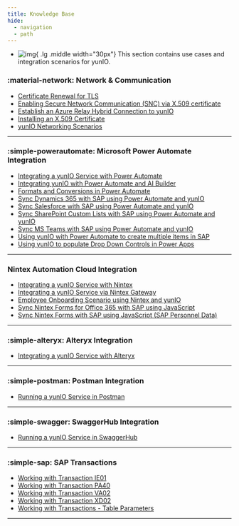 ```yaml
---
title: Knowledge Base
hide:
  - navigation
  - path
---
```


<div class="grid cards" markdown>

-   ![img](site:assets/images/logos/theo-thumbs.png){ .lg .middle width="30px"} This section contains use cases and integration scenarios for yunIO.

</div>

### :material-network: Network & Communication

<div class="mdx-columns" markdown>

- [Certificate Renewal for TLS](certificate-renewal.md)
- [Enabling Secure Network Communication (SNC) via X.509 certificate](enable-snc-using-pse-file.md)
- [Establish an Azure Relay Hybrid Connection to yunIO](establish-an-azure-relay-hybrid-connection.md)
- [Installing an X.509 Certificate](x509-certificate.md)
- [yunIO Networking Scenarios](networking.md)

</div>

---

### :simple-powerautomate: Microsoft Power Automate Integration

<div class="mdx-columns" markdown>

- [Integrating a yunIO Service with Power Automate](integrating-a-yunio-service-with-power-automate.md)
- [Integrating yunIO with Power Automate and AI Builder](integration-scenario-with-yunio-and-the-ai-builder.md)
- [Formats and Conversions in Power Automate](conversion-in-power-automate.md)
- [Sync Dynamics 365 with SAP using Power Automate and yunIO](dynamics-with-yunIO.md)
- [Sync Salesforce with SAP using Power Automate and yunIO](salesforce-power-automate-scenario.md)
- [Sync SharePoint Custom Lists with SAP using Power Automate and yunIO](sharepoint-purchase-requisition-with-yunIO.md)
- [Sync MS Teams with SAP using Power Automate and yunIO](teams-sick-leave-with-yunIO.md)
- [Using yunIO with Power Automate to create multiple items in SAP](yunio-power-automate-with-create-multiple-items.md)
- [Using yunIO to populate Drop Down Controls in Power Apps](populating-drop-down-controls-in-power-apps.md)

</div>

---

### Nintex Automation Cloud Integration

<div class="mdx-columns" markdown>

- [Integrating a yunIO Service with Nintex](integrating-a-yunio-service-with-nintex.md)
- [Integrating a yunIO Service via Nintex Gateway](integrating-yunio-via-nintex-gateway.md)
- [Employee Onboarding Scenario using Nintex and yunIO](personell-actions-with-nintex-and-yunio.md)
- [Sync Nintex Forms for Office 365 with SAP using JavaScript](sync-nintex-forms-for-office365.md)
- [Sync Nintex Forms with SAP using JavaScript (SAP Personnel Data)](sync-nintex-forms-for-personnel-actions-in-office365.md)

</div>

---

### :simple-alteryx: Alteryx Integration

<div class="mdx-columns" markdown>

- [Integrating a yunIO Service with Alteryx](integrating-a-yunio-service-with-alteryx.md)

</div>

---


### :simple-postman: Postman Integration

<div class="mdx-columns" markdown>

- [Running a yunIO Service in Postman](running-a-yunio-service-in-postman.md)

</div>

---

### :simple-swagger: SwaggerHub Integration

<div class="mdx-columns" markdown>

- [Running a yunIO Service in SwaggerHub](running-a-yunio-service-in-swagger-hub.md)

</div>

---

### :simple-sap: SAP Transactions

<div class="mdx-columns" markdown>

- [Working with Transaction IE01](transaction-ie01.md)
- [Working with Transaction PA40](transaction-pa40.md)
- [Working with Transaction VA02](transaction-va02.md)
- [Working with Transaction XD02](transaction-xd02.md)
- [Working with Transactions - Table Parameters](transaction-table-parameters.md)

</div>

---
